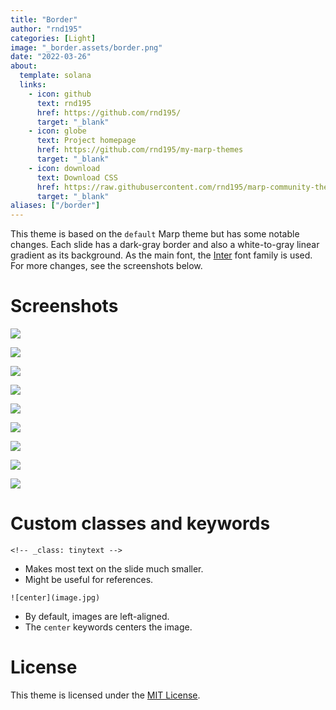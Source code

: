 ```yaml
---
title: "Border"
author: "rnd195"
categories: [Light]
image: "_border.assets/border.png"
date: "2022-03-26"
about:
  template: solana
  links:
    - icon: github
      text: rnd195
      href: https://github.com/rnd195/
      target: "_blank"
    - icon: globe
      text: Project homepage
      href: https://github.com/rnd195/my-marp-themes
      target: "_blank"
    - icon: download
      text: Download CSS
      href: https://raw.githubusercontent.com/rnd195/marp-community-themes/live/themes/border.css
      target: "_blank"
aliases: ["/border"]
---
```


This theme is based on the `default` Marp theme but has some notable changes. Each slide has a dark-gray border and also a white-to-gray linear gradient as its background. As the main font, the [Inter](https://github.com/rsms/inter) font family is used. For more changes, see the screenshots below.

# Screenshots

![](_border.assets/template_page-0001.jpg)

![](_border.assets/template_page-0002.jpg)

![](_border.assets/template_page-0003.jpg)

![](_border.assets/template_page-0004.jpg)

![](_border.assets/template_page-0005.jpg)

![](_border.assets/template_page-0006.jpg)

![](_border.assets/template_page-0007.jpg)

![](_border.assets/template_page-0008.jpg)

![](_border.assets/template_page-0009.jpg)

# Custom classes and keywords

`<!-- _class: tinytext -->`

- Makes most text on the slide much smaller.
- Might be useful for references.

`![center](image.jpg)`

- By default, images are left-aligned.
- The `center` keywords centers the image.

# License

This theme is licensed under the [MIT License](https://github.com/rnd195/my-marp-themes/blob/live/LICENSE).